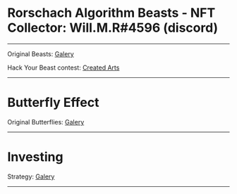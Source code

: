 # Rorschach Algorithm Beasts - NFT Collector: Will.M.R#4596 (discord)

---

Original Beasts: <a href="website/original-galery.html">Galery</a>

Hack Your Beast contest: <a href="website/hack-your-beast-galery-v2.html">Created Arts</a>

---

# Butterfly Effect

Original Butterflies: <a href="website/butterfly-effect-galery-v2.html">Galery</a>

---

# Investing

Strategy: <a href="website/arca-strategy.html">Galery</a>

---
